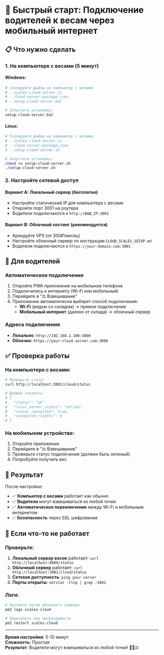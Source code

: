 # 🚀 Быстрый старт: Подключение водителей к весам через мобильный интернет

## 📋 Что нужно сделать

### 1. На компьютере с весами (5 минут)

#### Windows:
```bash
# Скопируйте файлы на компьютер с весами:
# - scales-cloud-server.js
# - cloud-server-package.json  
# - setup-cloud-server.bat

# Запустите установку:
setup-cloud-server.bat
```

#### Linux:
```bash
# Скопируйте файлы на компьютер с весами:
# - scales-cloud-server.js
# - cloud-server-package.json
# - setup-cloud-server.sh

# Запустите установку:
chmod +x setup-cloud-server.sh
./setup-cloud-server.sh
```

### 2. Настройте сетевой доступ

#### Вариант A: Локальный сервер (бесплатно)
- Настройте статический IP для компьютера с весами
- Откройте порт 3001 на роутере
- Водители подключаются к `http://ВАШ_IP:3001`

#### Вариант B: Облачный хостинг (рекомендуется)
- Арендуйте VPS (от 300₽/месяц)
- Настройте облачный сервер по инструкции `CLOUD_SCALES_SETUP.md`
- Водители подключаются к `https://your-domain.com:3001`

## 📱 Для водителей

### Автоматическое подключение
1. Откройте PWA приложение на мобильном телефоне
2. Подключитесь к интернету (Wi-Fi или мобильный)
3. Перейдите в "⚖️ Взвешивание"
4. Приложение автоматически выберет способ подключения:
   - **Wi-Fi** (рядом со складом) → прямое подключение
   - **Мобильный интернет** (далеко от склада) → облачный сервер

### Адреса подключения
- **Локально**: `http://192.168.1.100:3000`
- **Облачно**: `https://your-cloud-server.com:3000`

## ✅ Проверка работы

### На компьютере с весами:
```bash
# Проверьте статус
curl http://localhost:3001/cloud/status

# Должен показать:
# {
#   "status": "ok",
#   "local_server_status": "online",
#   "scales_connected": true,
#   "connected_clients": 0
# }
```

### На мобильном устройстве:
1. Откройте приложение
2. Перейдите в "⚖️ Взвешивание"
3. Проверьте статус подключения (должен быть зеленый)
4. Попробуйте получить вес

## 🎯 Результат

После настройки:
- ✅ **Компьютер с весами** работает как обычно
- ✅ **Водители** могут взвешиваться из любой точки
- ✅ **Автоматическое переключение** между Wi-Fi и мобильным интернетом
- ✅ **Безопасность** через SSL шифрование

## 🚨 Если что-то не работает

### Проверьте:
1. **Локальный сервер весов** работает: `curl http://localhost:8080/status`
2. **Облачный сервер** работает: `curl http://localhost:3001/cloud/status`
3. **Сетевая доступность**: `ping your-server`
4. **Порты открыты**: `netstat -tlnp | grep :3001`

### Логи:
```bash
# Просмотр логов облачного сервера
pm2 logs scales-cloud

# Перезапуск при необходимости
pm2 restart scales-cloud
```

---

**Время настройки**: 5-10 минут  
**Сложность**: Простая  
**Результат**: Водители могут взвешиваться из любой точки! 🚛📱⚖️
